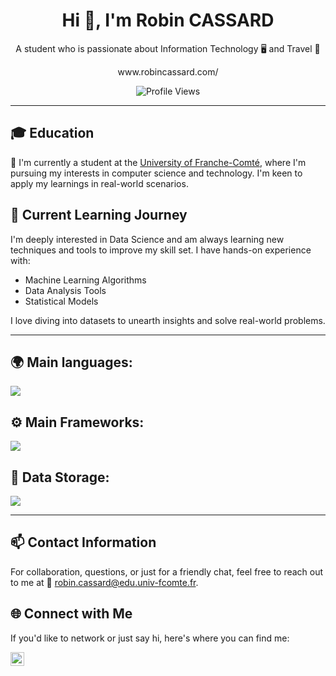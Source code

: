 <h1 align="center">Hi 👋, I'm Robin CASSARD</h1>
<p align="center">A student who is passionate about Information Technology 🖥 and Travel 📸</p>

<p align="center">www.robincassard.com/</p>

<div align="center">

![Profile Views](https://komarev.com/ghpvc/?username=nexiathr&color=blue)

</div>

---

## 🎓 Education

🔭 I'm currently a student at the [University of Franche-Comté](https://www.univ-fcomte.fr/), where I'm pursuing my interests in computer science and technology. I'm keen to apply my learnings in real-world scenarios.

## 🌱 Current Learning Journey

I'm deeply interested in Data Science and am always learning new techniques and tools to improve my skill set. I have hands-on experience with:

- Machine Learning Algorithms
- Data Analysis Tools
- Statistical Models

I love diving into datasets to unearth insights and solve real-world problems.

---

## 🌍 Main languages:

  ![](https://skillicons.dev/icons?i=html,css,java,c,cpp,js,ts,nodejs,python,php)

## ⚙ Main Frameworks:

  ![](https://skillicons.dev/icons?i=react,nextjs,laravel)
  

## 💾 Data Storage:
  ![](https://skillicons.dev/icons?i=mysql,mongodb)


---

## 📫 Contact Information

For collaboration, questions, or just for a friendly chat, feel free to reach out to me at 📧 [robin.cassard@edu.univ-fcomte.fr](mailto:robin.cassard@edu.univ-fcomte.fr).

## 🌐 Connect with Me

If you'd like to network or just say hi, here's where you can find me:

<a href="https://www.linkedin.com/in/robin-cassard/"><img align="left" alt="Robin Cassard LinkedIn" width="22px" src="https://www.vectorlogo.zone/logos/linkedin/linkedin-icon.svg" /></a>

<br />
<br />


